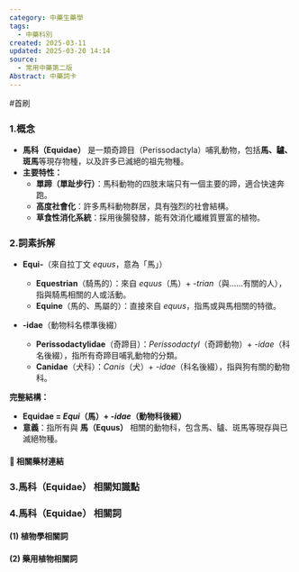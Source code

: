 ```yaml
---
category: 中藥生藥學
tags:
  - 中藥科別
created: 2025-03-11
updated: 2025-03-20 14:14
source:
  - 常用中藥第二版
Abstract: 中藥詞卡
---
```

#首刷
### 1.概念
- **馬科（Equidae）** 是一類奇蹄目（Perissodactyla）哺乳動物，包括**馬、驢、斑馬**等現存物種，以及許多已滅絕的祖先物種。  
- **主要特性：**  
  - **單蹄（單趾步行）**：馬科動物的四肢末端只有一個主要的蹄，適合快速奔跑。  
  - **高度社會化**：許多馬科動物群居，具有強烈的社會結構。  
  - **草食性消化系統**：採用後腸發酵，能有效消化纖維質豐富的植物。 

### 2.詞素拆解
- **Equi-**（來自拉丁文 *equus*，意為「馬」）  
  - **Equestrian**（騎馬的）：來自 *equus*（馬）+ *-trian*（與……有關的人），指與騎馬相關的人或活動。  
  - **Equine**（馬的、馬屬的）：直接來自 *equus*，指馬或與馬相關的特徵。  

- **-idae**（動物科名標準後綴）  
  - **Perissodactylidae**（奇蹄目）：*Perissodactyl*（奇蹄動物）+ *-idae*（科名後綴），指所有奇蹄目哺乳動物的分類。  
  - **Canidae**（犬科）：*Canis*（犬）+ *-idae*（科名後綴），指與狗有關的動物科。  

**完整結構：**
- **Equidae = *Equi*（馬）+ *-idae*（動物科後綴）**  
- **意義**：指所有與 **馬（Equus）** 相關的動物科，包含馬、驢、斑馬等現存與已滅絕物種。  




#### 📌 相關藥材連結






### 3.馬科（Equidae） 相關知識點



### 4.馬科（Equidae） 相關詞
#### (1) 植物學相關詞




#### (2) 藥用植物相關詞

